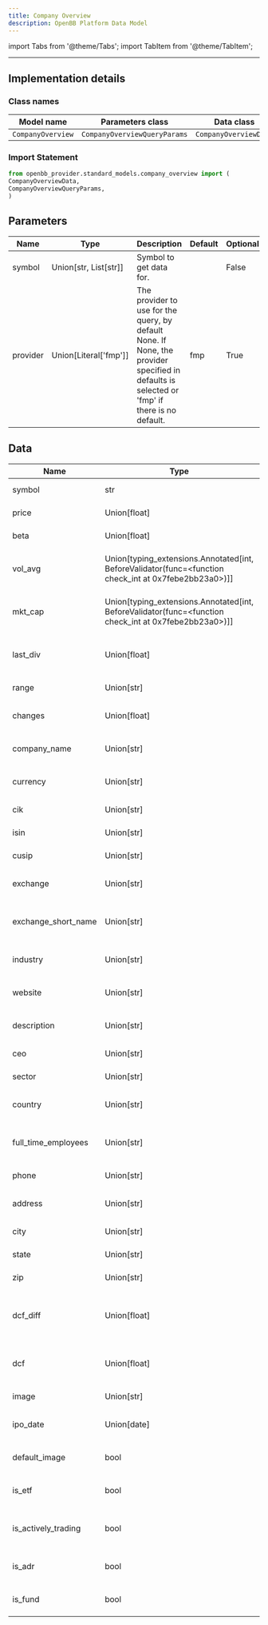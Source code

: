 ```yaml
---
title: Company Overview
description: OpenBB Platform Data Model
---
```



import Tabs from '@theme/Tabs';
import TabItem from '@theme/TabItem';


---

## Implementation details

### Class names

| Model name | Parameters class | Data class |
| ---------- | ---------------- | ---------- |
| `CompanyOverview` | `CompanyOverviewQueryParams` | `CompanyOverviewData` |

### Import Statement

```python
from openbb_provider.standard_models.company_overview import (
CompanyOverviewData,
CompanyOverviewQueryParams,
)
```

## Parameters

<Tabs>
<TabItem value="standard" label="Standard">

| Name | Type | Description | Default | Optional |
| ---- | ---- | ----------- | ------- | -------- |
| symbol | Union[str, List[str]] | Symbol to get data for. |  | False |
| provider | Union[Literal['fmp']] | The provider to use for the query, by default None. If None, the provider specified in defaults is selected or 'fmp' if there is no default. | fmp | True |
</TabItem>

</Tabs>

## Data

<Tabs>
<TabItem value="standard" label="Standard">

| Name | Type | Description |
| ---- | ---- | ----------- |
| symbol | str | Symbol to get data for. |
| price | Union[float] | Price of the company. |
| beta | Union[float] | Beta of the company. |
| vol_avg | Union[typing_extensions.Annotated[int, BeforeValidator(func=<function check_int at 0x7febe2bb23a0>)]] | Volume average of the company. |
| mkt_cap | Union[typing_extensions.Annotated[int, BeforeValidator(func=<function check_int at 0x7febe2bb23a0>)]] | Market capitalization of the company. |
| last_div | Union[float] | Last dividend of the company. |
| range | Union[str] | Range of the company. |
| changes | Union[float] | Changes of the company. |
| company_name | Union[str] | Company name of the company. |
| currency | Union[str] | Currency of the company. |
| cik | Union[str] | CIK of the company. |
| isin | Union[str] | ISIN of the company. |
| cusip | Union[str] | CUSIP of the company. |
| exchange | Union[str] | Exchange of the company. |
| exchange_short_name | Union[str] | Exchange short name of the company. |
| industry | Union[str] | Industry of the company. |
| website | Union[str] | Website of the company. |
| description | Union[str] | Description of the company. |
| ceo | Union[str] | CEO of the company. |
| sector | Union[str] | Sector of the company. |
| country | Union[str] | Country of the company. |
| full_time_employees | Union[str] | Full time employees of the company. |
| phone | Union[str] | Phone of the company. |
| address | Union[str] | Address of the company. |
| city | Union[str] | City of the company. |
| state | Union[str] | State of the company. |
| zip | Union[str] | Zip of the company. |
| dcf_diff | Union[float] | Discounted cash flow difference of the company. |
| dcf | Union[float] | Discounted cash flow of the company. |
| image | Union[str] | Image of the company. |
| ipo_date | Union[date] | IPO date of the company. |
| default_image | bool | If the image is the default image. |
| is_etf | bool | If the company is an ETF. |
| is_actively_trading | bool | If the company is actively trading. |
| is_adr | bool | If the company is an ADR. |
| is_fund | bool | If the company is a fund. |
</TabItem>

</Tabs>

